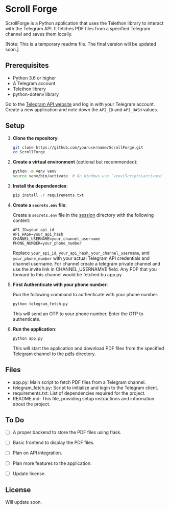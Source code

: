 # Scroll Forge

ScrollForge is a Python application that uses the Telethon library to interact with the Telegram API. It fetches PDF files from a specified Telegram channel and saves them locally.

[Note: This is a temporary readme file. The final version will be updated soon.]

## Prerequisites

- Python 3.6 or higher
- A Telegram account
- Telethon library
- python-dotenv library

Go to the [Telegram API website](https://my.telegram.org/auth) and log in with your Telegram account. Create a new application and note down the `API_ID` and `API_HASH` values.

## Setup

1. **Clone the repository**:

    ```bash
    git clone https://github.com/yourusername/ScrollForge.git
    cd ScrollForge
    ```

2. **Create a virtual environment** (optional but recommended):

    ```bash
    python -m venv venv
    source venv/bin/activate  # On Windows use `venv\Scripts\activate`
    ```

3. **Install the dependencies**:

    ```bash
    pip install -r requirements.txt
    ```

4. **Create a `secrets.env` file**:

    Create a `secrets.env` file in the [session](http://_vscodecontentref_/1) directory with the following content:

    ```plaintext
    API_ID=your_api_id
    API_HASH=your_api_hash
    CHANNEL_USERNAME=your_channel_username
    PHONE_NUMBER=your_phone_number
    ```

    Replace `your_api_id`, `your_api_hash`, `your_channel_username`, and `your_phone_number` with your actual Telegram API credentials and channel username.
    For channel create a telegram private channel and use the invite link in CHANNEL_USERNAMVE field. Any PDF that you forward to this channel would be fetched bu app.py

6. **First Authenticate with your phone number**:

    Run the following command to authenticate with your phone number:

    ```bash
    python telegram_fetch.py
    ```

    This will send an OTP to your phone number. Enter the OTP to authenticate.

7. **Run the application**:

    ```bash
    python app.py
    ```

    This will start the application and download PDF files from the specified Telegram channel to the [pdfs](http://_vscodecontentref_/2) directory.

## Files

- app.py: Main script to fetch PDF files from a Telegram channel.
- telegram_fetch.py: Script to initialize and login to the Telegram client.
- requirements.txt: List of dependencies required for the project.
- README.md: This file, providing setup instructions and information about the project.

## To Do
- [ ] A proper backend to store the PDF files using flask.
- [ ] Basic frontend to display the PDF files.
- [ ] Plan on API integration.
- [ ] Plan more features to the application.
- [ ] Update license.


## License

Will update soon.
